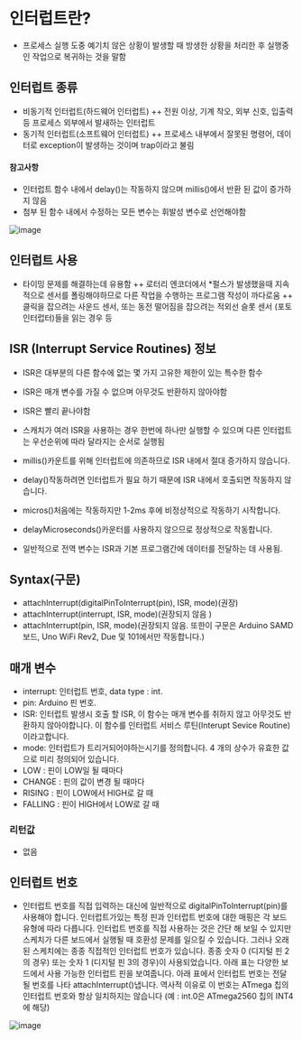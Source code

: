 # 인터럽트란?
+ 프로세스 실행 도중 예기치 않은 상황이 발생할 때 방생한 상황을 처리한 후 실행중인 작업으로 복귀하는 것을 말함

## 인터럽트 종류
+ 비동기적 인터럽트(하드웨어 인터럽트)
++ 전원 이상, 기계 착오, 외부 신호, 입출력 등 프로세스 외부에서 발새하는 인터럽트
+ 동기적 인터럽트(소프트웨어 인터럽트)
++ 프로세스 내부에서 잘못된 명령어, 데이터로 exception이 발생하는 것이며 trap이라고 불림

#### 참고사항
+ 인터럽트 함수 내에서 delay()는 작동하지 않으며 millis()에서 반환 된 값이 증가하지 않음
+ 첨부 된 함수 내에서 수정하는 모든 변수는 휘발성 변수로 선언해야함

![image](https://github.com/user-attachments/assets/0c3a8176-1d90-4766-98c5-78b1a0e5e7d5)


## 인터럽트 사용
+ 타이밍 문제를 해결하는데 유용함
++ 로터리 엔코더에서 *펄스가 발생했을때 지속적으로 센서를 폴링해야하므로 다른 작업을 수행하는 프로그램 작성이 까다로움
++ 클릭을 잡으려는 사운드 센서, 또는 동전 떨어짐을 잡으려는 적외선 슬롯 센서 (포토 인터럽터)들을 읽는 경우 등

## ISR (Interrupt Service Routines) 정보
+ ISR은 대부분의 다른 함수에 없는 몇 가지 고유한 제한이 있는 특수한 함수
+ ISR은 매개 변수를 가질 수 없으며 아무것도 반환하지 않아야함
+ ISR은 빨리 끝나야함
+ 스캐치가 여러 ISR을 사용하는 경우 한번에 하나만 실행할 수 있으며 다른 인터럽트는 우선순위에 따라 달라지는 순서로 실행됨
 + millis()카운트를 위해 인터럽트에 의존하므로 ISR 내에서 절대 증가하지 않습니다. 
 + delay()작동하려면 인터럽트가 필요 하기 때문에 ISR 내에서 호출되면 작동하지 않습니다. 
 + micros()처음에는 작동하지만 1-2ms 후에 비정상적으로 작동하기 시작합니다. 
 + delayMicroseconds()카운터를 사용하지 않으므로 정상적으로 작동합니다.

+ 일반적으로 전역 변수는 ISR과 기본 프로그램간에 데이터를 전달하는 데 사용됨.


## Syntax(구문)
+ attachInterrupt(digitalPinToInterrupt(pin), ISR, mode)(권장)
+ attachInterrupt(interrupt, ISR, mode)(권장되지 않음 ) 
+ attachInterrupt(pin, ISR, mode)(권장되지 않음. 또한이 구문은 Arduino SAMD 보드, Uno WiFi Rev2, Due 및 101에서만 작동합니다.)

## 매개 변수
+ interrupt: 인터럽트 번호,  data type : int.
+ pin: Arduino 핀 번호.
+ ISR: 인터럽트 발생시 호출 할 ISR, 이 함수는 매개 변수를 취하지 않고 아무것도 반환하지 않아야합니다. 이 함수를 인터럽트 서비스 루틴(Interupt Sevice Routine)이라고합니다.
+ mode: 인터럽트가 트리거되어야하는시기를 정의합니다. 4 개의 상수가 유효한 값으로 미리 정의되어 있습니다.
 + LOW :  핀이 LOW일 될 때마다 
 + CHANGE : 핀의 값이 변경 될 때마다 
 + RISING : 핀이 LOW에서 HIGH로 갈 때 
 + FALLING : 핀이 HIGH에서 LOW로 갈 때

### 리턴값
+ 없음

## 인터럽트 번호
+ 인터럽트 번호를 직접 입력하는 대신에 일반적으로 digitalPinToInterrupt(pin)를  사용해야 합니다. 인터럽트가있는 특정 핀과 인터럽트 번호에 대한 매핑은 각 보드 유형에 따라 다릅니다. 인터럽트 번호를 직접 사용하는 것은 간단 해 보일 수 있지만 스케치가 다른 보드에서 실행될 때 호환성 문제를 일으킬 수 있습니다. 그러나 오래된 스케치에는 종종 직접적인 인터럽트 번호가 있습니다. 종종 숫자 0 (디지털 핀 2의 경우) 또는 숫자 1 (디지털 핀 3의 경우)이 사용되었습니다. 아래 표는 다양한 보드에서 사용 가능한 인터럽트 핀을 보여줍니다. 아래 표에서 인터럽트 번호는 전달 될 번호를 나타 attachInterrupt()냅니다. 역사적 이유로 이 번호는 ATmega 칩의 인터럽트 번호와 항상 일치하지는 않습니다 (예 : int.0은 ATmega2560 칩의 INT4에 해당)


![image](https://github.com/user-attachments/assets/ce332dbd-ceae-4ea0-b613-f2a8af6463b9)
